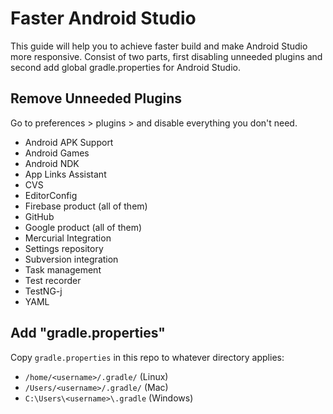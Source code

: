 # Faster Android Studio

This guide will help you to achieve faster build and make Android Studio more responsive. Consist of two parts, first disabling unneeded plugins and second add global gradle.properties for Android Studio.

## Remove Unneeded Plugins

Go to preferences > plugins > and disable everything you don't need.
 - Android APK Support 
 - Android Games
 - Android NDK
 - App Links Assistant
 - CVS
 - EditorConfig
 - Firebase product (all of them)
 - GitHub
 - Google product (all of them)
 - Mercurial Integration
 - Settings repository
 - Subversion integration
 - Task management
 - Test recorder
 - TestNG-j
 - YAML

## Add "gradle.properties"
Copy `gradle.properties` in this repo to whatever directory applies:

-   `/home/<username>/.gradle/`  (Linux)
-   `/Users/<username>/.gradle/`  (Mac)
-   `C:\Users\<username>\.gradle`  (Windows)
